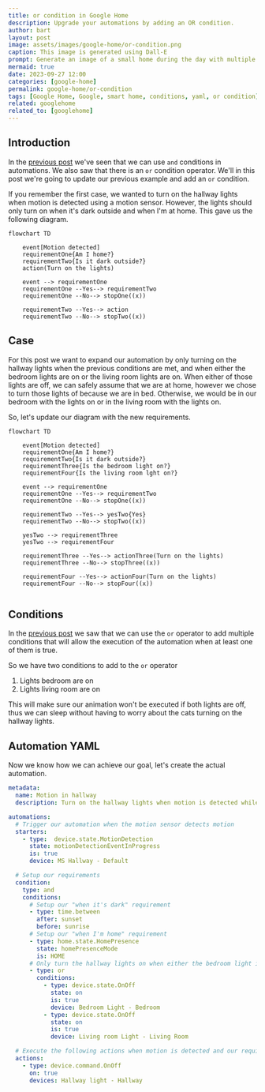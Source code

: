 ```yaml
---
title: or condition in Google Home
description: Upgrade your automations by adding an OR condition.
author: bart
layout: post
image: assets/images/google-home/or-condition.png
caption: This image is generated using Dall-E
prompt: Generate an image of a small home during the day with multiple lights that are all turned off in a minimalistic flat style
mermaid: true
date: 2023-09-27 12:00
categories: [google-home]
permalink: google-home/or-condition
tags: [Google Home, Google, smart home, conditions, yaml, or condition]
related: googlehome
related_to: [googlehome]
---
```


## Introduction

In the [previous post](./2023-09-07-and-condition.md) we've seen that we can use `and` conditions in automations. We also saw that there is an `or` condition operator. We'll in this post we're going to update our previous example and add an `or` condition.

If you remember the first case, we wanted to turn on the hallway lights when motion is detected using a motion sensor. However, the lights should only turn on when it's dark outside and when I'm at home. This gave us the following diagram.

```mermaid
flowchart TD

    event[Motion detected]
    requirementOne{Am I home?}
    requirementTwo{Is it dark outside?}
    action(Turn on the lights)

    event --> requirementOne
    requirementOne --Yes--> requirementTwo
    requirementOne --No--> stopOne((x))

    requirementTwo --Yes--> action
    requirementTwo --No--> stopTwo((x))
```

## Case

For this post we want to expand our automation by only turning on the hallway lights when the previous conditions are met, and when either the bedroom lights are on or the living room lights are on. When either of those lights are off, we can safely assume that we are at home, however we chose to turn those lights of because we are in bed. Otherwise, we would be in our bedroom with the lights on or in the living room with the lights on.

So, let's update our diagram with the new requirements.

```mermaid
flowchart TD

    event[Motion detected]
    requirementOne{Am I home?}
    requirementTwo{Is it dark outside?}
    requirementThree{Is the bedroom light on?}
    requirementFour{Is the living room lght on?}

    event --> requirementOne
    requirementOne --Yes--> requirementTwo
    requirementOne --No--> stopOne((x))

    requirementTwo --Yes--> yesTwo{Yes}
    requirementTwo --No--> stopTwo((x))

    yesTwo --> requirementThree
    yesTwo --> requirementFour

    requirementThree --Yes--> actionThree(Turn on the lights)
    requirementThree --No--> stopThree((x))

    requirementFour --Yes--> actionFour(Turn on the lights)
    requirementFour --No--> stopFour((x))
  
```

## Conditions

In the [previous post](./2023-09-07-and-condition.md) we saw that we can use the `or` operator to add multiple conditions that will allow the execution of the automation when at least one of them is true.

So we have two conditions to add to the `or` operator

1. Lights bedroom are on
2. Lights living room are on

This will make sure our animation won't be executed if both lights are off, thus we can sleep without having to worry about the cats turning on the hallway lights.

## Automation YAML

Now we know how we can achieve our goal, let's create the actual automation.

```yaml
metadata:
  name: Motion in hallway
  description: Turn on the hallway lights when motion is detected while I'm home and it's dark outside

automations:
  # Trigger our automation when the motion sensor detects motion
  starters:
    - type:  device.state.MotionDetection
      state: motionDetectionEventInProgress
      is: true
      device: MS Hallway - Default

  # Setup our requirements
  condition:
    type: and
    conditions:
      # Setup our "when it's dark" requirement
      - type: time.between
        after: sunset
        before: sunrise
      # Setup our "when I'm home" requirement
      - type: home.state.HomePresence
        state: homePresenceMode
        is: HOME
      # Only turn the hallway lights on when either the bedroom light is on or the living room light is on
      - type: or
        conditions:
          - type: device.state.OnOff
            state: on
            is: true
            device: Bedroom Light - Bedroom
          - type: device.state.OnOff
            state: on
            is: true
            device: Living room Light - Living Room

  # Execute the following actions when motion is detected and our requirements are both met
  actions:
    - type: device.command.OnOff
      on: true
      devices: Hallway light - Hallway
```